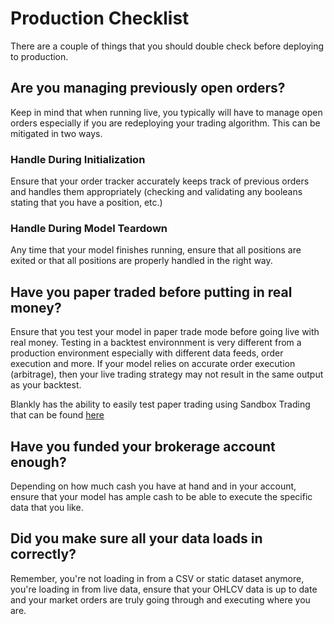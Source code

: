 # Production Checklist

There are a couple of things that you should double check before deploying to production. 

## Are you managing previously open orders? 

Keep in mind that when running live, you typically will have to manage open orders especially if you are redeploying your trading algorithm. This can be mitigated in two ways. 

### Handle During Initialization

Ensure that your order tracker accurately keeps track of previous orders and handles them appropriately (checking and validating any booleans stating that you have a position, etc.)

### Handle During Model Teardown

Any time that your model finishes running, ensure that all positions are exited or that all positions are properly handled in the right way. 

## Have you paper traded before putting in real money? 

Ensure that you test your model in paper trade mode before going live with real money. Testing in a backtest environnment is very different from a production environment especially with different data feeds, order execution and more. If your model relies on accurate order execution (arbitrage), then your live trading strategy may not result in the same output as your backtest.

Blankly has the ability to easily test paper trading using Sandbox Trading that can be found [here](https://docs.blankly.finance/getting-started/sandbox_trading)

## Have you funded your brokerage account enough? 

Depending on how much cash you have at hand and in your account, ensure that your model has ample cash to be able to execute the specific data that you like. 

## Did you make sure all your data loads in correctly?

Remember, you're not loading in from a CSV or static dataset anymore, you're loading in from live data, ensure that your OHLCV data is up to date and your market orders are truly going through and executing where you are.
